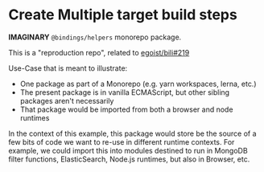 # Create Multiple target build steps

**IMAGINARY** `@bindings/helpers` monorepo package.

This is a "reproduction repo", related to [egoist/bili#219](https://github.com/egoist/bili/issues/219)

Use-Case that is meant to illustrate:

- One package as part of a Monorepo (e.g. yarn workspaces, lerna, etc.)
- The present package is in vanilla ECMAScript, but other sibling packages aren't necessarily
- That package would be imported from both a browser and node runtimes

In the context of this example, this package would store be the source of a few bits of code we want to re-use in different runtime contexts. For example, we could import this into modules destined to run in MongoDB filter functions, ElasticSearch, Node.js runtimes, but also in Browser, etc.
